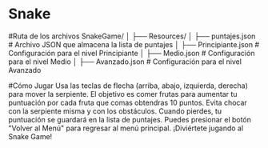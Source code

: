 # Snake
#Ruta de los archivos 
SnakeGame/
│
├── Resources/
│   ├── puntajes.json     # Archivo JSON que almacena la lista de puntajes
│   ├── Principiante.json # Configuración para el nivel Principiante
│   ├── Medio.json        # Configuración para el nivel Medio
│   ├── Avanzado.json     # Configuración para el nivel Avanzado

#Cómo Jugar
Usa las teclas de flecha (arriba, abajo, izquierda, derecha) para mover la serpiente.
El objetivo es comer frutas para aumentar tu puntuación por cada fruta que comas obtendras 10 puntos.
Evita chocar con la serpiente misma y con los obstáculos.
Cuando pierdes, tu puntuación se guardará en la lista de puntajes.
Puedes presionar el botón "Volver al Menú" para regresar al menú principal.
¡Diviértete jugando al Snake Game!
